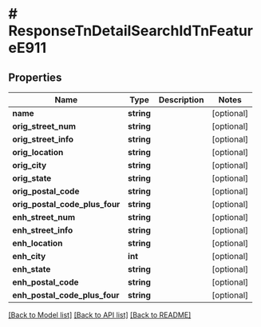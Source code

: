 # # ResponseTnDetailSearchIdTnFeatureE911

## Properties

Name | Type | Description | Notes
------------ | ------------- | ------------- | -------------
**name** | **string** |  | [optional]
**orig_street_num** | **string** |  | [optional]
**orig_street_info** | **string** |  | [optional]
**orig_location** | **string** |  | [optional]
**orig_city** | **string** |  | [optional]
**orig_state** | **string** |  | [optional]
**orig_postal_code** | **string** |  | [optional]
**orig_postal_code_plus_four** | **string** |  | [optional]
**enh_street_num** | **string** |  | [optional]
**enh_street_info** | **string** |  | [optional]
**enh_location** | **string** |  | [optional]
**enh_city** | **int** |  | [optional]
**enh_state** | **string** |  | [optional]
**enh_postal_code** | **string** |  | [optional]
**enh_postal_code_plus_four** | **string** |  | [optional]

[[Back to Model list]](../../README.md#models) [[Back to API list]](../../README.md#endpoints) [[Back to README]](../../README.md)
